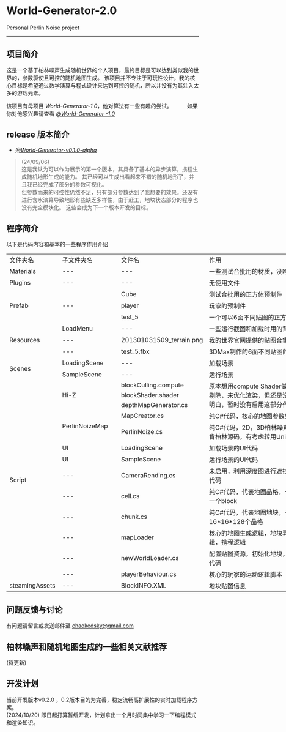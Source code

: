 # World-Generator-2.0
Personal Perlin Noise project
****
## 项目简介
这是一个基于柏林噪声生成随机世界的个人项目，最终目标是可以达到类似我的世界的，参数驱使且可控的随机地图生成。
该项目并不专注于可玩性设计，我的核心目标是希望通过数学演算与程式设计来达到可控的随机，所以并没有为其注入太多的游戏元素。

该项目有母项目 *World-Generator-1.0*，他对算法有一些有趣的尝试。　　　
如果你对他感兴趣请查看 [*@World-Generator -1.0*](https://github.com/LiPeizhou01/World-Generator)

## release 版本简介 
* [*@World-Generator-v0.1.0-alpha*](https://github.com/LiPeizhou01/World-Generator-2.0/releases/tag/v0.1.0-alpha)
> (24/09/06)   
> 这是我认为可以作为展示的第一个版本，其具备了基本的异步演算，携程生成随机地形生成的能力。
> 其已经可以生成出看起来不错的随机地形了，并且我已经完成了部分的参数可视化。  
> 但参数而来的可控性仍然不足，只有部分参数达到了我想要的效果。还没有进行含水演算导致地形有些缺乏多样性，由于赶工，地块状态部分的程序也没有完全模块化。
> 这些会成为下一个版本开发的目标。

## 程序简介
以下是代码内容和基本的一些程序作用介绍
<table border=0 cellpadding=0 cellspacing=0 width=836 style='border-collapse:
 collapse;table-layout:fixed;width:628pt'>
 <col width=122 style='mso-width-source:userset;mso-width-alt:3904;width:92pt'>
 <col width=145 style='mso-width-source:userset;mso-width-alt:4629;width:109pt'>
 <col width=194 style='mso-width-source:userset;mso-width-alt:6208;width:146pt'>
 <col width=375 style='mso-width-source:userset;mso-width-alt:11989;width:281pt'>
 <tr height=24 style='height:18.0pt'>
  <td height=24 class=xl65 width=122 style='height:18.0pt;width:92pt'>文件夹名</td>
  <td class=xl65 width=145 style='border-left:none;width:109pt'>子文件夹名</td>
  <td class=xl65 width=194 style='border-left:none;width:146pt'>文件名</td>
  <td class=xl65 width=375 style='border-left:none;width:281pt'>作用</td>
 </tr>
 <tr height=24 style='height:18.0pt'>
  <td height=24 class=xl66 width=122 style='height:18.0pt;border-top:none;
  width:92pt'>Materials</td>
  <td class=xl66 width=145 style='border-top:none;border-left:none;width:109pt'>---</td>
  <td class=xl66 width=194 style='border-top:none;border-left:none;width:146pt'>---</td>
  <td class=xl65 width=375 style='border-top:none;border-left:none;width:281pt'>一些测试合批用的材质，没啥大用</td>
 </tr>
 <tr height=24 style='height:18.0pt'>
  <td height=24 class=xl66 width=122 style='height:18.0pt;border-top:none;
  width:92pt'>Plugins</td>
  <td class=xl66 width=145 style='border-top:none;border-left:none;width:109pt'>---</td>
  <td class=xl66 width=194 style='border-top:none;border-left:none;width:146pt'>---</td>
  <td class=xl65 width=375 style='border-top:none;border-left:none;width:281pt'>无使用文件</td>
 </tr>
 <tr height=24 style='height:18.0pt'>
  <td rowspan=3 height=72 class=xl66 width=122 style='height:54.0pt;border-top:
  none;width:92pt'>Prefab</td>
  <td rowspan=3 class=xl66 width=145 style='border-top:none;width:109pt'>---</td>
  <td class=xl66 width=194 style='border-top:none;border-left:none;width:146pt'>Cube</td>
  <td class=xl67 width=375 style='border-top:none;border-left:none;width:281pt'>测试合批用的正方体预制件</td>
 </tr>
 <tr height=24 style='height:18.0pt'>
  <td height=24 class=xl66 width=194 style='height:18.0pt;border-top:none;
  border-left:none;width:146pt'>player</td>
  <td class=xl67 width=375 style='border-top:none;border-left:none;width:281pt'>玩家的预制件</td>
 </tr>
 <tr height=24 style='height:18.0pt'>
  <td height=24 class=xl66 width=194 style='height:18.0pt;border-top:none;
  border-left:none;width:146pt'>test_5</td>
  <td class=xl67 width=375 style='border-top:none;border-left:none;width:281pt'>一个可以6面不同贴图的正方体预制件</td>
 </tr>
 <tr height=24 style='height:18.0pt'>
  <td rowspan=3 height=72 class=xl66 width=122 style='height:54.0pt;border-top:
  none;width:92pt'>Resources</td>
  <td class=xl66 width=145 style='border-top:none;border-left:none;width:109pt'>LoadMenu</td>
  <td class=xl66 width=194 style='border-top:none;border-left:none;width:146pt'>---</td>
  <td class=xl65 width=375 style='border-top:none;border-left:none;width:281pt'>一些运行截图和加载时用的背景动画</td>
 </tr>
 <tr height=24 style='height:18.0pt'>
  <td height=24 class=xl66 width=145 style='height:18.0pt;border-top:none;
  border-left:none;width:109pt'>---</td>
  <td class=xl66 width=194 style='border-top:none;border-left:none;width:146pt'>201301031509_terrain.png</td>
  <td class=xl65 width=375 style='border-top:none;border-left:none;width:281pt'>我的世界官网提供的贴图合集</td>
 </tr>
 <tr height=24 style='height:18.0pt'>
  <td height=24 class=xl66 width=145 style='height:18.0pt;border-top:none;
  border-left:none;width:109pt'>---</td>
  <td class=xl66 width=194 style='border-top:none;border-left:none;width:146pt'>test_5.fbx</td>
  <td class=xl65 width=375 style='border-top:none;border-left:none;width:281pt'>3DMax制作的6面不同贴图的正方体模型</td>
 </tr>
 <tr height=24 style='height:18.0pt'>
  <td rowspan=2 height=48 class=xl66 width=122 style='height:36.0pt;border-top:
  none;width:92pt'>Scenes</td>
  <td class=xl66 width=145 style='border-top:none;border-left:none;width:109pt'>LoadingScene</td>
  <td class=xl66 width=194 style='border-top:none;border-left:none;width:146pt'>---</td>
  <td class=xl68 width=375 style='border-top:none;border-left:none;width:281pt'>加载场景</td>
 </tr>
 <tr height=24 style='height:18.0pt'>
  <td height=24 class=xl66 width=145 style='height:18.0pt;border-top:none;
  border-left:none;width:109pt'>SampleScene</td>
  <td class=xl66 width=194 style='border-top:none;border-left:none;width:146pt'>---</td>
  <td class=xl68 width=375 style='border-top:none;border-left:none;width:281pt'>运行场景</td>
 </tr>
 <tr height=24 style='height:18.0pt'>
  <td rowspan=13 height=346 class=xl66 width=122 style='height:260.0pt;
  border-top:none;width:92pt'>Script</td>
  <td rowspan=3 class=xl66 width=145 style='border-top:none;width:109pt'>Hi-Z</td>
  <td class=xl66 width=194 style='border-top:none;border-left:none;width:146pt'>blockCulling.compute</td>
  <td rowspan=3 class=xl68 width=375 style='border-top:none;width:281pt'>原本想用compute
  Shader做一个gpu遮挡剔除，来优化渲染，但还是没有研究的太明白，暂时没有启用这部分代码</td>
 </tr>
 <tr height=24 style='height:18.0pt'>
  <td height=24 class=xl66 width=194 style='height:18.0pt;border-top:none;
  border-left:none;width:146pt'>blockShader.shader</td>
 </tr>
 <tr height=24 style='height:18.0pt'>
  <td height=24 class=xl66 width=194 style='height:18.0pt;border-top:none;
  border-left:none;width:146pt'>depthMapGenerator.cs</td>
 </tr>
 <tr height=24 style='height:18.0pt'>
  <td rowspan=2 height=65 class=xl66 width=145 style='height:49.0pt;border-top:
  none;width:109pt'>PerlinNoizeMap</td>
  <td class=xl66 width=194 style='border-top:none;border-left:none;width:146pt'>MapCreator.cs</td>
  <td class=xl65 width=375 style='border-top:none;border-left:none;width:281pt'>纯C#代码，核心的地图参数生成脚本</td>
 </tr>
 <tr height=41 style='height:31.0pt'>
  <td height=41 class=xl66 width=194 style='height:31.0pt;border-top:none;
  border-left:none;width:146pt'>PerlinNoize.cs</td>
  <td class=xl65 width=375 style='border-top:none;border-left:none;width:281pt'>纯C#代码，2D，3D柏林噪声代码参考自肯柏林源码，有考虑转用Unity的噪声库</td>
 </tr>
 <tr height=24 style='height:18.0pt'>
  <td height=24 class=xl66 width=145 style='height:18.0pt;border-top:none;
  border-left:none;width:109pt'>UI</td>
  <td class=xl66 width=194 style='border-top:none;border-left:none;width:146pt'>LoadingScene</td>
  <td class=xl65 width=375 style='border-top:none;border-left:none;width:281pt'>加载场景的UI代码</td>
 </tr>
 <tr height=24 style='height:18.0pt'>
  <td height=24 class=xl66 width=145 style='height:18.0pt;border-top:none;
  border-left:none;width:109pt'>UI</td>
  <td class=xl66 width=194 style='border-top:none;border-left:none;width:146pt'>SampleScene</td>
  <td class=xl65 width=375 style='border-top:none;border-left:none;width:281pt'>运行场景的UI代码</td>
 </tr>
 <tr height=24 style='height:18.0pt'>
  <td height=24 class=xl66 width=145 style='height:18.0pt;border-top:none;
  border-left:none;width:109pt'>---</td>
  <td class=xl66 width=194 style='border-top:none;border-left:none;width:146pt'>CameraRending.cs</td>
  <td class=xl65 width=375 style='border-top:none;border-left:none;width:281pt'>未启用，利用深度图进行遮挡剔除的部分代码</td>
 </tr>
 <tr height=24 style='height:18.0pt'>
  <td height=24 class=xl66 width=145 style='height:18.0pt;border-top:none;
  border-left:none;width:109pt'>---</td>
  <td class=xl66 width=194 style='border-top:none;border-left:none;width:146pt'>cell.cs</td>
  <td class=xl65 width=375 style='border-top:none;border-left:none;width:281pt'>纯C#代码，代表地图晶格，一个晶格记录一个block</td>
 </tr>
 <tr height=41 style='height:31.0pt'>
  <td height=41 class=xl66 width=145 style='height:31.0pt;border-top:none;
  border-left:none;width:109pt'>---</td>
  <td class=xl66 width=194 style='border-top:none;border-left:none;width:146pt'>chunk.cs</td>
  <td class=xl65 width=375 style='border-top:none;border-left:none;width:281pt'>纯C#代码，代表地图地块，一个地块包含16*16*128个晶格</td>
 </tr>
 <tr height=24 style='height:18.0pt'>
  <td height=24 class=xl66 width=145 style='height:18.0pt;border-top:none;
  border-left:none;width:109pt'>---</td>
  <td class=xl66 width=194 style='border-top:none;border-left:none;width:146pt'>mapLoader</td>
  <td class=xl65 width=375 style='border-top:none;border-left:none;width:281pt'>核心的地图生成逻辑，地块异步演算逻辑，携程逻辑</td>
 </tr>
 <tr height=24 style='height:18.0pt'>
  <td height=24 class=xl66 width=145 style='height:18.0pt;border-top:none;
  border-left:none;width:109pt'>---</td>
  <td class=xl66 width=194 style='border-top:none;border-left:none;width:146pt'>newWorldLoader.cs</td>
  <td class=xl65 width=375 style='border-top:none;border-left:none;width:281pt'>配置贴图资源，初始化地块，运行逻辑等代码</td>
 </tr>
 <tr height=24 style='height:18.0pt'>
  <td height=24 class=xl66 width=145 style='height:18.0pt;border-top:none;
  border-left:none;width:109pt'>---</td>
  <td class=xl66 width=194 style='border-top:none;border-left:none;width:146pt'>playerBehaviour.cs</td>
  <td class=xl65 width=375 style='border-top:none;border-left:none;width:281pt'>核心的玩家的运动逻辑脚本</td>
 </tr>
 <tr height=24 style='height:18.0pt'>
  <td height=24 class=xl66 width=122 style='height:18.0pt;border-top:none;
  width:92pt'>steamingAssets</td>
  <td class=xl66 width=145 style='border-top:none;border-left:none;width:109pt'>---</td>
  <td class=xl66 width=194 style='border-top:none;border-left:none;width:146pt'>BlockINFO.XML</td>
  <td class=xl65 width=375 style='border-top:none;border-left:none;width:281pt'>地块贴图信息</td>
 </tr>
 <![if supportMisalignedColumns]>
 <tr height=0 style='display:none'>
  <td width=122 style='width:92pt'></td>
  <td width=145 style='width:109pt'></td>
  <td width=194 style='width:146pt'></td>
  <td width=375 style='width:281pt'></td>
 </tr>
 <![endif]>
</table>

## 问题反馈与讨论
有问题请留言或发送邮件至 chaokedsky@gmail.com

## 柏林噪声和随机地图生成的一些相关文献推荐
(待更新)

## 开发计划
当前开发版本v0.2.0 ，0.2版本目的为完善，稳定流畅高扩展性的实时加载程序方案。  
(2024/10/20)  即日起打算暂缓开发，计划拿出一个月时间集中学习一下编程模式和渲染知识。